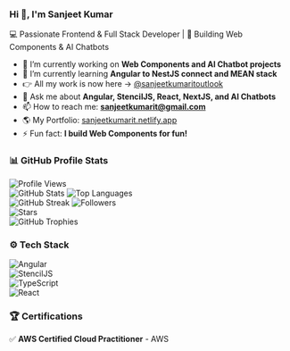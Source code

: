 ### Hi 👋, I'm Sanjeet Kumar  
💻 Passionate Frontend & Full Stack Developer | 🚀 Building Web Components & AI Chatbots  

- 🔭 I’m currently working on **Web Components and AI Chatbot projects**  
- 🌱 I’m currently learning **Angular to NestJS connect and MEAN stack**
- 👉 All my work is now here → [@sanjeetkumaritoutlook](https://github.com/sanjeetkumaritoutlook)
- 💬 Ask me about **Angular, StencilJS, React, NextJS, and AI Chatbots**  
- 📫 How to reach me: **sanjeetkumarit@gmail.com**
- 🌎 My Portfolio: [sanjeetkumarit.netlify.app](https://sanjeetkumarit.netlify.app/)  
- ⚡ Fun fact: **I build Web Components for fun!**  

### 📊 GitHub Profile Stats  
![Profile Views](https://komarev.com/ghpvc/?username=sanjeetkumaritoutlook&color=blue)  
![GitHub Stats](https://github-readme-stats.vercel.app/api?username=sanjeetkumaritoutlook-user&show_icons=true&theme=radical)
![Top Languages](https://github-readme-stats.vercel.app/api/top-langs/?username=sanjeetkumaritoutlook-user&layout=compact&theme=radical)  
![GitHub Streak](https://streak-stats.demolab.com/?user=sanjeetkumaritoutlook-user&theme=dark)
![Followers](https://img.shields.io/github/followers/sanjeetkumaritoutlook-user?style=social)  
![Stars](https://img.shields.io/github/stars/sanjeetkumaritoutlook-user?style=social)  
![GitHub Trophies](https://github-profile-trophy.vercel.app/?username=sanjeetkumaritoutlook-user&theme=onedark)


### ⚙️ Tech Stack  
![Angular](https://img.shields.io/badge/Angular-DD0031?style=for-the-badge&logo=angular&logoColor=white)  
![StencilJS](https://img.shields.io/badge/StencilJS-FFCA28?style=for-the-badge&logo=webcomponentsdotorg&logoColor=black)  
![TypeScript](https://img.shields.io/badge/TypeScript-007ACC?style=for-the-badge&logo=typescript&logoColor=white)  
![React](https://img.shields.io/badge/React-61DAFB?style=for-the-badge&logo=react&logoColor=white)

### 🏆 Certifications  
✅ **AWS Certified Cloud Practitioner** - AWS
